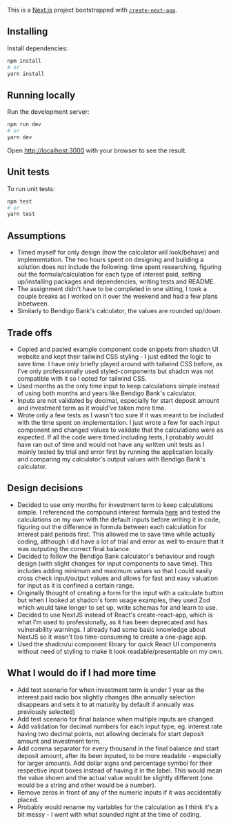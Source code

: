 This is a [Next.js](https://nextjs.org) project bootstrapped with [`create-next-app`](https://nextjs.org/docs/app/api-reference/cli/create-next-app).

## Installing
Install dependencies:
```bash
npm install
# or
yarn install
```

## Running locally
Run the development server:

```bash
npm run dev
# or
yarn dev
```

Open [http://localhost:3000](http://localhost:3000) with your browser to see the result.

## Unit tests
To run unit tests:
```bash
npm test
# or
yarn test
```

## Assumptions
- Timed myself for only design (how the calculator will look/behave) and implementation. The two hours spent on designing and building a solution does not include the following: time spent researching, figuring out the formula/calculation for each type of interest paid, setting up/installing packages and dependencies, writing tests and README.
- The assignment didn't have to be completed in one sitting, I took a couple breaks as I worked on it over the weekend and had a few plans inbetween.
- Similarly to Bendigo Bank's calculator, the values are rounded up/down.

## Trade offs
- Copied and pasted example component code snippets from shadcn UI website and kept their tailwind CSS styling - I just edited the logic to save time. I have only briefly played around with tailwind CSS before, as I've only professionally used styled-components but shadcn was not compatible with it so I opted for tailwind CSS.
- Used months as the only time input to keep calculations simple instead of using both months and years like Bendigo Bank's calculator.
- Inputs are not validated by decimal, especially for start deposit amount and investment term as it would've taken more time.
- Wrote only a few tests as I wasn't too sure if it was meant to be included with the time spent on implementation. I just wrote a few for each input component and changed values to validate that the calculations were as expected. If all the code were timed including tests, I probably would have ran out of time and would not have any written unit tests as I mainly tested by trial and error first by running the application locally and comparing my calculator's output values with Bendigo Bank's calculator.

## Design decisions
- Decided to use only months for investment term to keep calculations simple. I referenced the compound interest formula [here](https://moneysmart.gov.au/saving/compound-interest) and tested the calculations on my own with the default inputs before writing it in code, figuring out the difference in formula between each calculation for interest paid periods first. This allowed me to save time while actually coding, although I did have a lot of trial and error as well to ensure that it was outputing the correct final balance.
- Decided to follow the Bendigo Bank calculator's behaviour and rough design (with slight changes for input components to save time). This includes adding minimum and maximum values so that I could easily cross check input/output values and allows for fast and easy valuation for input as it is confined a certain range.
- Originally thought of creating a form for the input with a calculate button but when I looked at shadcn's form usage examples, they used Zod which would take longer to set up, write schemas for and learn to use.
- Decided to use NextJS instead of React's create-react-app, which is what I'm used to professionally, as it has been deprecated and has vulnerability warnings. I already had some basic knowledge about NextJS so it wasn't too time-consuming to create a one-page app.
- Used the shadcn/ui component library for quick React UI components without need of styling to make it look readable/presentable on my own.

## What I would do if I had more time
- Add test scenario for when investment term is under 1 year as the interest paid radio box slightly changes (the annually selection disappears and sets it to at maturity by default if annually was previously selected)
- Add test scenario for final balance when multiple inputs are changed.
- Add validation for decimal numbers for each input type, eg. interest rate having two decimal points, not allowing decimals for start deposit amount and investment term.
- Add comma separator for every thousand in the final balance and start deposit amount, after its been inputed, to be more readable - especially for larger amounts. Add dollar signs and percentage symbol for their respective input boxes instead of having it in the label. This would mean the value shown and the actual value would be slightly different (one would be a string and other would be a number).
- Remove zeros in front of any of the numeric inputs if it was accidentally placed.
- Probably would rename my variables for the calculation as I think it's a bit messy - I went with what sounded right at the time of coding.
